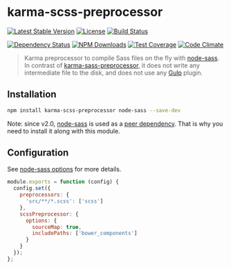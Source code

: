 karma-scss-preprocessor
=======================

[![Latest Stable Version](https://img.shields.io/npm/v/karma-scss-preprocessor.svg)](https://www.npmjs.com/package/karma-scss-preprocessor)
[![License](https://img.shields.io/npm/l/karma-scss-preprocessor.svg)](https://www.npmjs.com/package/karma-scss-preprocessor)
[![Build Status](https://img.shields.io/travis/amercier/karma-scss-preprocessor/master.svg)](https://travis-ci.org/amercier/karma-scss-preprocessor)

[![Dependency Status](http://img.shields.io/gemnasium/amercier/karma-scss-preprocessor.svg)](https://gemnasium.com/amercier/karma-scss-preprocessor)
[![NPM Downloads](https://img.shields.io/npm/dm/karma-scss-preprocessor.svg)](https://www.npmjs.com/package/karma-scss-preprocessor)
[![Test Coverage](https://img.shields.io/codecov/c/github/amercier/karma-scss-preprocessor/master.svg)](https://codecov.io/github/amercier/karma-scss-preprocessor?branch=master)
[![Code Climate](https://img.shields.io/codeclimate/github/amercier/karma-scss-preprocessor.svg)](https://codeclimate.com/github/amercier/karma-scss-preprocessor)

> Karma preprocessor to compile Sass files on the fly with [node-sass](https://www.npmjs.com/package/node-sass).
> In contrast of [karma-sass-preprocessor](https://www.npmjs.com/package/karma-sass-preprocessor),
> it does not write any intermediate file to the disk, and does not use any
> [Gulp](http://gulpjs.com/) plugin.

Installation
------------

```bash
npm install karma-scss-preprocessor node-sass --save-dev
```

Note: since v2.0, [node-sass](https://www.npmjs.com/package/node-sass) is used
as a [peer dependency](https://docs.npmjs.com/files/package.json#peerdependencies).
That is why you need to install it along with this module.

Configuration
-------------

See [node-sass options](https://www.npmjs.com/package/node-sass) for more
details.

```js
module.exports = function (config) {
  config.set({
    preprocessors: {
      'src/**/*.scss': ['scss']
    },
    scssPreprocessor: {
      options: {
        sourceMap: true,
        includePaths: ['bower_components']
      }
    }
  });
};
```
